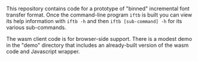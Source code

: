 This repository contains code for a prototype of "binned" incremental
font transfer format.  Once the command-line program `iftb` is built
you can view its help information with `iftb -h` and then
`iftb [sub-command] -h` for its various sub-commands.

The wasm client code is for browser-side support. There is a modest 
demo in the "demo" directory that includes an already-built version
of the wasm code and Javascript wrapper.
